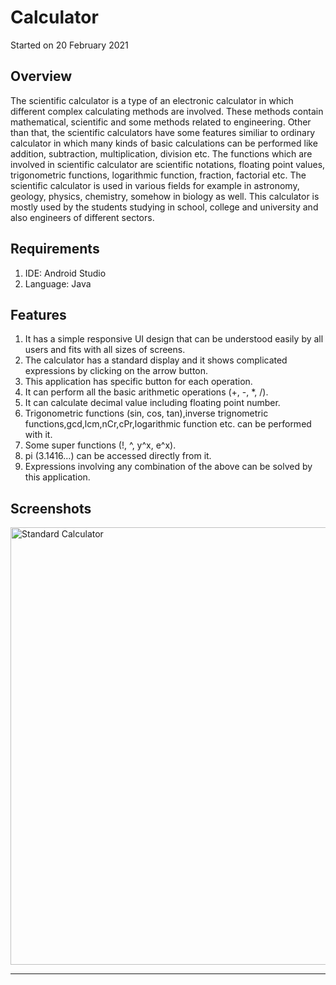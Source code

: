 # Calculator
Started on 20 February 2021

## Overview
The scientific calculator is a type of an electronic calculator in which different complex calculating methods are involved. These methods contain mathematical, scientific and some methods related to engineering. Other than that, the scientific calculators have some features similiar to ordinary calculator in which many kinds of basic calculations can be performed like addition, subtraction, multiplication, division etc. The functions which are involved in scientific calculator are scientific notations, floating point values, trigonometric functions, logarithmic function, fraction, factorial etc. The scientific calculator is used in various fields for example in astronomy, geology, physics, chemistry, somehow in biology as well. This calculator is mostly used by the students studying in school, college and university and also engineers of different sectors. 


## Requirements

1.	IDE: Android Studio
2.	Language: Java


## Features
1. It has a simple responsive UI design that can be understood easily by all users and fits with all sizes of screens. 
2. The calculator has a standard display and it shows complicated expressions by clicking on the arrow button.
3. This application has specific button for each operation.
4. It can perform all the basic arithmetic operations (+, -, *, /). 
5. It can calculate decimal value including floating point number. 
6. Trigonometric functions (sin, cos, tan),inverse trignometric functions,gcd,lcm,nCr,cPr,logarithmic function etc. can be performed with it.
7. Some super functions (!, ^, y^x, e^x).
8. pi (3.1416…) can be accessed directly from it.
9. Expressions involving any combination of the above can be solved by this application.

## Screenshots

<div>
  <img src="https://user-images.githubusercontent.com/58555534/109202858-78938e00-77c9-11eb-9997-0ccdaddf08f1.jpg" alt="Standard Calculator" height="700dp">
</div>

---



